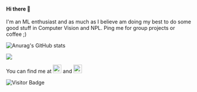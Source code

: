 #### Hi there 👋
I'm an ML enthusiast and as much as I believe am doing my best to do some good stuff in Computer Vision and NPL. Ping me for group projects or coffee ;) 

![Anurag's GitHub stats](https://github-readme-stats.vercel.app/api?username=devanshpratapsingh&show_icons=true&theme=blue-green)

<img src="https://github-readme-stats.vercel.app/api/top-langs/?username=devanshpratapsingh&layout=compact&count_private=true&theme=blue-green" />

You can find me at  [<img src="https://github.com/devanshpratapsingh/devanshpratapsingh/blob/main/linkedin.svg" width="23px" backgroung="white">](https://www.linkedin.com/in/devanshps25/)  and  [<img src="https://github.com/devanshpratapsingh/devanshpratapsingh/blob/main/instagram.svg" width="23px">](https://www.instagram.com/devanshh25/)

![Visitor Badge](https://visitor-badge.laobi.icu/badge?page_id=devanshpratapsingh.devanshpratapsingh)


<!--
**devanshpratapsingh/devanshpratapsingh** is a ✨ _special_ ✨ repository because its `README.md` (this file) appears on your GitHub profile.

[![Readme Card](https://github-readme-stats.vercel.app/api/pin/?username=arorajatin003&repo=Paper_Implementations&theme=blue-green)](https://github.com/arorajatin003/Paper_Implementations)



Here are some ideas to get you started:

- 🔭 I’m currently working on ...
- 🌱 I’m currently learning ...
- 👯 I’m looking to collaborate on ...
- 🤔 I’m looking for help with ...
- 💬 Ask me about ...
- 📫 How to reach me: ...
- 😄 Pronouns: ...
- ⚡ Fun fact: ...
-->
